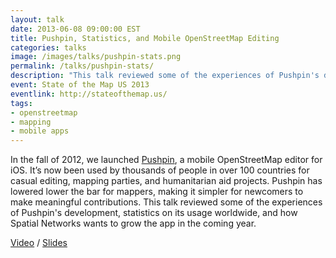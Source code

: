 ```yaml
---
layout: talk
date: 2013-06-08 09:00:00 EST
title: Pushpin, Statistics, and Mobile OpenStreetMap Editing
categories: talks
image: /images/talks/pushpin-stats.png
permalink: /talks/pushpin-stats/
description: "This talk reviewed some of the experiences of Pushpin's development, statistics on its usage worldwide, and how Spatial Networks wants to grow the app in the coming year."
event: State of the Map US 2013
eventlink: http://stateofthemap.us/
tags:
- openstreetmap
- mapping
- mobile apps
---
```


In the fall of 2012, we launched [Pushpin](http://pushpinosm.org/), a mobile OpenStreetMap editor for iOS. It’s now been used by thousands of people in over 100 countries for casual editing, mapping parties, and humanitarian aid projects. Pushpin has lowered lower the bar for mappers, making it simpler for newcomers to make meaningful contributions. This talk reviewed some of the experiences of Pushpin's development, statistics on its usage worldwide, and how Spatial Networks wants to grow the app in the coming year.

[Video](http://vimeopro.com/openstreetmapus/state-of-the-map-us-2013/video/68087538) / [Slides](http://colemanm.org/pushpin-history-stats/)
